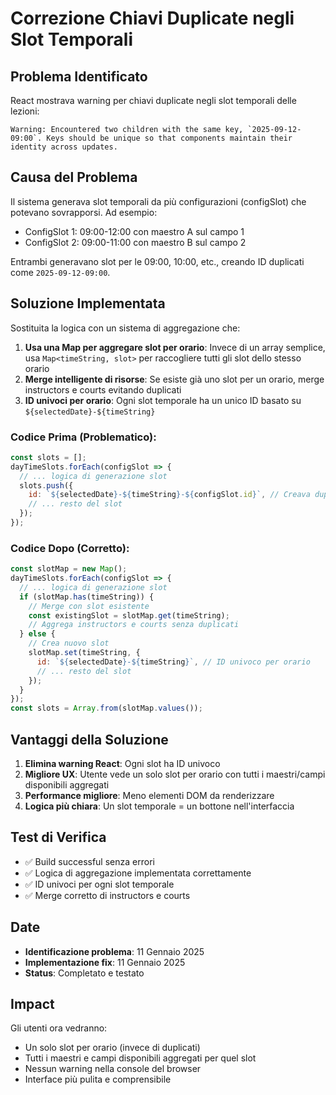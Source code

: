 # Correzione Chiavi Duplicate negli Slot Temporali

## Problema Identificato
React mostrava warning per chiavi duplicate negli slot temporali delle lezioni:
```
Warning: Encountered two children with the same key, `2025-09-12-09:00`. Keys should be unique so that components maintain their identity across updates.
```

## Causa del Problema
Il sistema generava slot temporali da più configurazioni (configSlot) che potevano sovrapporsi. Ad esempio:
- ConfigSlot 1: 09:00-12:00 con maestro A sul campo 1
- ConfigSlot 2: 09:00-11:00 con maestro B sul campo 2

Entrambi generavano slot per le 09:00, 10:00, etc., creando ID duplicati come `2025-09-12-09:00`.

## Soluzione Implementata
Sostituita la logica con un sistema di aggregazione che:

1. **Usa una Map per aggregare slot per orario**: Invece di un array semplice, usa `Map<timeString, slot>` per raccogliere tutti gli slot dello stesso orario
2. **Merge intelligente di risorse**: Se esiste già uno slot per un orario, merge instructors e courts evitando duplicati
3. **ID univoci per orario**: Ogni slot temporale ha un unico ID basato su `${selectedDate}-${timeString}`

### Codice Prima (Problematico):
```javascript
const slots = [];
dayTimeSlots.forEach(configSlot => {
  // ... logica di generazione slot
  slots.push({
    id: `${selectedDate}-${timeString}-${configSlot.id}`, // Creava duplicati
    // ... resto del slot
  });
});
```

### Codice Dopo (Corretto):
```javascript
const slotMap = new Map();
dayTimeSlots.forEach(configSlot => {
  // ... logica di generazione slot
  if (slotMap.has(timeString)) {
    // Merge con slot esistente
    const existingSlot = slotMap.get(timeString);
    // Aggrega instructors e courts senza duplicati
  } else {
    // Crea nuovo slot
    slotMap.set(timeString, {
      id: `${selectedDate}-${timeString}`, // ID univoco per orario
      // ... resto del slot
    });
  }
});
const slots = Array.from(slotMap.values());
```

## Vantaggi della Soluzione
1. **Elimina warning React**: Ogni slot ha ID univoco
2. **Migliore UX**: Utente vede un solo slot per orario con tutti i maestri/campi disponibili aggregati
3. **Performance migliore**: Meno elementi DOM da renderizzare
4. **Logica più chiara**: Un slot temporale = un bottone nell'interfaccia

## Test di Verifica
- ✅ Build successful senza errori
- ✅ Logica di aggregazione implementata correttamente
- ✅ ID univoci per ogni slot temporale
- ✅ Merge corretto di instructors e courts

## Date
- **Identificazione problema**: 11 Gennaio 2025
- **Implementazione fix**: 11 Gennaio 2025  
- **Status**: Completato e testato

## Impact
Gli utenti ora vedranno:
- Un solo slot per orario (invece di duplicati)
- Tutti i maestri e campi disponibili aggregati per quel slot
- Nessun warning nella console del browser
- Interface più pulita e comprensibile

